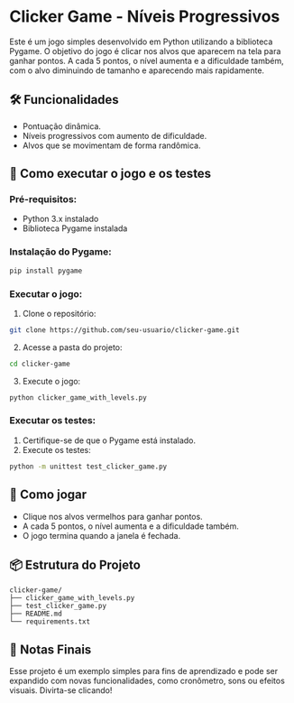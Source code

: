 # Clicker Game - Níveis Progressivos

Este é um jogo simples desenvolvido em Python utilizando a biblioteca Pygame. O objetivo do jogo é clicar nos alvos que aparecem na tela para ganhar pontos. A cada 5 pontos, o nível aumenta e a dificuldade também, com o alvo diminuindo de tamanho e aparecendo mais rapidamente.

## 🛠️ Funcionalidades
- Pontuação dinâmica.
- Níveis progressivos com aumento de dificuldade.
- Alvos que se movimentam de forma randômica.

## 🚀 Como executar o jogo e os testes

### Pré-requisitos:
- Python 3.x instalado
- Biblioteca Pygame instalada

### Instalação do Pygame:
```bash
pip install pygame
```

### Executar o jogo:
1. Clone o repositório:
```bash
git clone https://github.com/seu-usuario/clicker-game.git
```
2. Acesse a pasta do projeto:
```bash
cd clicker-game
```
3. Execute o jogo:
```bash
python clicker_game_with_levels.py
```

### Executar os testes:
1. Certifique-se de que o Pygame está instalado.
2. Execute os testes:
```bash
python -m unittest test_clicker_game.py
```

## 🎯 Como jogar
- Clique nos alvos vermelhos para ganhar pontos.
- A cada 5 pontos, o nível aumenta e a dificuldade também.
- O jogo termina quando a janela é fechada.

## 📦 Estrutura do Projeto
```
clicker-game/
├── clicker_game_with_levels.py
├── test_clicker_game.py
├── README.md
└── requirements.txt
```

## 📝 Notas Finais
Esse projeto é um exemplo simples para fins de aprendizado e pode ser expandido com novas funcionalidades, como cronômetro, sons ou efeitos visuais. Divirta-se clicando!
